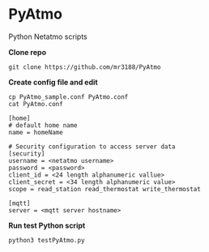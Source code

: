 # PyAtmo
Python Netatmo scripts

<b>Clone repo</b>
```
git clone https://github.com/mr3188/PyAtmo
```

<b>Create config file and edit</b>
```
cp PyAtmo_sample.conf PyAtmo.conf
cat PyAtmo.conf

[home]
# default home name
name = homeName

# Security configuration to access server data
[security]
username = <netatmo username>
password = <password>
client_id = <24 length alphanumeric vallue>
client_secret = <34 length alphanumeric value>
scope = read_station read_thermostat write_thermostat

[mqtt]
server = <mqtt server hostname>
```

<b>Run test Python script</b>
```
python3 testPyAtmo.py
```
